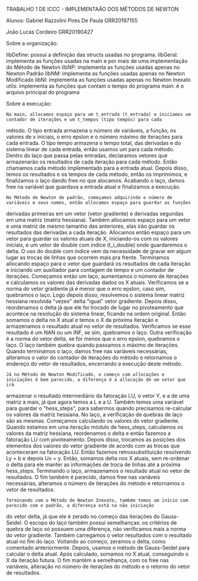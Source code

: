 TRABALHO 1 DE ICCC - IMPLEMENTAÃO DOS MÉTODOS DE NEWTON

Alunos:
Gabriel Razzolini Pires De Paula
GRR20197155

João Lucas Cordeiro
GRR20190427

Sobre a organização:

libDefine: 	possui a definição das structs usadas no programa.
libGeral:	implementa as funções usadas na main e por mais de uma implementação do Método de Newton
libNP:		implementa as funções usadas apenas no Newton Padrão
libNM:		implementa as funções usadas apenas no Newton Modificado
libNI:		implementa as funções usadas apenas no Newton Inexato
utils:		implementa as funções que contam o tempo do programa
main:		é o arquivo principal do programa

Sobre a execução:

	Na main, allocamos espaço para um t_entrada (t_entrada) e iniciamos um contador de iterações e um t_tempos (tipo tempos) para cada
método. O tipo entrada armazena o número de variáveis, a função, os valores de x iniciais, o erro epslon e o número máximo de iterações para cada entrada. O tipo tempo armazena o tempo total, das derivadas e do sistema linear de cada entrada, então usamos um para cada método.
	Dentro do laço que passa pelas entradas, declaramos vetores que armazenarão os resultados de cada iteração para cada método. Então
chamamos cada método implementado para a entrada atual. Depois disso, temos os resultados e os tempos de cada método, então os imprimimos, 
e finalizamos o laço dando free no que alocamos.
	Acabando o laço, damos free na variável que guardava a entrada atual e finalizamos a execução.

	No Método de Newton de padrão, começamos adquirindo o número de variáveis e seus nomes, então allocamos espaço para guardar as funções
derivadas primeiras em um vetor (vetor gradiente) e derivadas segundas em uma matriz (matriz hessiana). Também allocamos espaço para um vetor
e uma matriz de mesmo tamanho das anteriores, elas irão guardar os resultados das derivadas a cada iteração. Allocamos então espaço para um
vetor para guardar os valores atuais de X, iniciando-os com os valores iniciais, e um vetor de double com índice (t_i_double) onde
guardaremos o delta. O uso do double com índice vem da necessidade de gravar em algum lugar as trocas de linhas que ocorrem mais pra frente. 
Terminamos allocando espaço para o vetor que guardará os resultados de cada iteração e iniciando um auxiliador para contagem de tempo e um
contador de iterações.
	Começamos então um laço, aumentamos o número de iterações e calculamos os valores das derivadas dados os X atuais. Verificamos se a norma
do vetor gradiente já é menor que o erro epslon, caso sim, quebramos o laço. Logo depois disso, resolvemos o sistema linear matriz hessiana
resolvida "vezes" delta "igual" vetor gradiente. Depois disso, reordenamos o delta já que ele foi trocado de lugar no pivoteamento que
acontece na resolução do sistema linear, ficando na ordem original. Então somamos o delta no X atual e temos o X da próxima iteração e
armazenamos o resultado atual no vetor de resultados. Verificamos se esse resultado é um NAN ou um INF, se sim, quebramos o laço. Outra
verificação é a norma do vetor delta, se for menos que o erro epslon, quebramos o laço. O laço também quebra quando passamos o máximo de
iterações.
	Quando terminamos o laço, damos free nas variáveis necessárias, alteramos o valor do contador de iterações do método e retornamos o
endereço do vetor de resultados, encerrando a execução deste método.

	Já no Método de Newton Modificado, o começo com allocações e iniciações é bem parecido, a diferença é a allocação de um vetor que irá
armazenar o resultado intermediário da fatoração LU, o vetor Y, e a de uma matriz a mais, já que agora temos a L e a U. Também temos uma
variável para guardar o "hess_steps", para sabermos quando precisamos re-calcular os valores da matriz hessiana.
	No laço, a verificação de quebras de laço são as mesmas. Começamos calculando os valores do vetor gradiente. Quando estamos em uma
iteração módulo de hess_steps, calculamos os valores da matriz hessiana, reordenamos o delta e então fazemos a fatoração LU com
pivoteamento. Depois disso, trocamos as posições dos elementos dos valores do vetor gradiente de acordo com as trocas que aconteceram na
fatoração LU. Então fazemos retrossubstituição resolvendo Ly = b e depois Ux = y. Então, somamos delta nos X atuais, sem re-ordenar o
delta para ele manter as informações de troca de linhas até a próxima hess_steps. Terminando o laço, armazenamos o resultado atual no
vetor de resultados.
	O fim também é parecido, damos free nas variáveis necessárias, alteramos o número de iterações do método e retornamos o vetor
de resultados.

	Terminando com o Método de Newton Inexato, também temos um início com parecido com o padrão, a diferença está na não iniciação
do vetor delta, já que ele é zerado no começo das iterações do Gauss-Seidel.
	O escopo do laço também possui semelhanças: os critérios de quebra de laço só possuem uma diferença, não verificamos mais a norma do
vetor gradiente. Também carregamos o vetor resultados com o resultado atual no fim do laço. Voltando ao começo, zeramos o delta, como
comentado anteriormente. Depois, usamos o método de Gauss-Seidel para calcular o delta atual. Após calculado, somamos no X atual, 
conseguindo o X da iteração futura.
	O fim mantém a semelhança, com os free nas variáveis, alteração no número de iterações do método e o retorno do vetor de resultados.